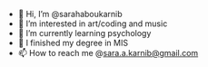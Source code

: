 - 👋 Hi, I’m @sarahaboukarnib
- 👀 I’m interested in art/coding and music
- 🌱 I’m currently learning psychology
- 🌱 I finished my degree in MIS
- 📫 How to reach me @sara.a.karnib@gmail.com


